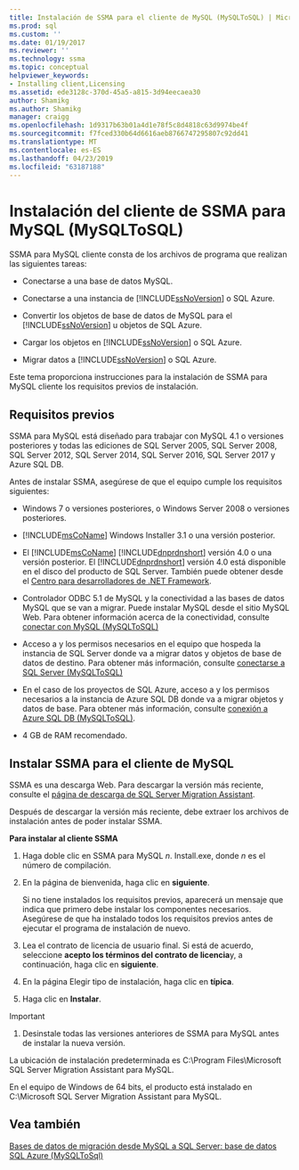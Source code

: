 ```yaml
---
title: Instalación de SSMA para el cliente de MySQL (MySQLToSQL) | Microsoft Docs
ms.prod: sql
ms.custom: ''
ms.date: 01/19/2017
ms.reviewer: ''
ms.technology: ssma
ms.topic: conceptual
helpviewer_keywords:
- Installing client,Licensing
ms.assetid: ede3128c-370d-45a5-a815-3d94eecaea30
author: Shamikg
ms.author: Shamikg
manager: craigg
ms.openlocfilehash: 1d9317b63b01a4d1e78f5c8d4818c63d9974be4f
ms.sourcegitcommit: f7fced330b64d6616aeb8766747295807c92dd41
ms.translationtype: MT
ms.contentlocale: es-ES
ms.lasthandoff: 04/23/2019
ms.locfileid: "63187188"
---
```

# <a name="installing-ssma-for-mysql-client-mysqltosql"></a>Instalación del cliente de SSMA para MySQL (MySQLToSQL)
SSMA para MySQL cliente consta de los archivos de programa que realizan las siguientes tareas:  
  
-   Conectarse a una base de datos MySQL.  
  
-   Conectarse a una instancia de [!INCLUDE[ssNoVersion](../../includes/ssnoversion-md.md)] o SQL Azure.  
  
-   Convertir los objetos de base de datos de MySQL para el [!INCLUDE[ssNoVersion](../../includes/ssnoversion-md.md)] u objetos de SQL Azure.  
  
-   Cargar los objetos en [!INCLUDE[ssNoVersion](../../includes/ssnoversion-md.md)] o SQL Azure.  
  
-   Migrar datos a [!INCLUDE[ssNoVersion](../../includes/ssnoversion-md.md)] o SQL Azure.  
  
Este tema proporciona instrucciones para la instalación de SSMA para MySQL cliente los requisitos previos de instalación.  
  
## <a name="prerequisites"></a>Requisitos previos  
SSMA para MySQL está diseñado para trabajar con MySQL 4.1 o versiones posteriores y todas las ediciones de SQL Server 2005, SQL Server 2008, SQL Server 2012, SQL Server 2014, SQL Server 2016, SQL Server 2017 y Azure SQL DB.  
  
Antes de instalar SSMA, asegúrese de que el equipo cumple los requisitos siguientes:  
  
-   Windows 7 o versiones posteriores, o Windows Server 2008 o versiones posteriores.  
  
-   [!INCLUDE[msCoName](../../includes/msconame_md.md)] Windows Installer 3.1 o una versión posterior.  
  
-   El [!INCLUDE[msCoName](../../includes/msconame_md.md)] [!INCLUDE[dnprdnshort](../../includes/dnprdnshort_md.md)] versión 4.0 o una versión posterior. El [!INCLUDE[dnprdnshort](../../includes/dnprdnshort_md.md)] versión 4.0 está disponible en el disco del producto de SQL Server. También puede obtener desde el [Centro para desarrolladores de .NET Framework](https://go.microsoft.com/fwlink/?LinkId=48882).  
  
-   Controlador ODBC 5.1 de MySQL y la conectividad a las bases de datos MySQL que se van a migrar. Puede instalar MySQL desde el sitio MySQL Web. Para obtener información acerca de la conectividad, consulte [conectar con MySQL &#40;MySQLToSQL&#41;](../../ssma/mysql/connecting-to-mysql-mysqltosql.md)  
  
-   Acceso a y los permisos necesarios en el equipo que hospeda la instancia de SQL Server donde va a migrar datos y objetos de base de datos de destino. Para obtener más información, consulte [conectarse a SQL Server &#40;MySQLToSQL&#41;](../../ssma/mysql/connecting-to-sql-server-mysqltosql.md)  
  
-   En el caso de los proyectos de SQL Azure, acceso a y los permisos necesarios a la instancia de Azure SQL DB donde va a migrar objetos y datos de base. Para obtener más información, consulte [conexión a Azure SQL DB &#40;MySQLToSQL&#41;](../../ssma/mysql/connecting-to-azure-sql-db-mysqltosql.md).  
  
-   4 GB de RAM recomendado.  
  
## <a name="installing-ssma-for-mysql-client"></a>Instalar SSMA para el cliente de MySQL  
SSMA es una descarga Web. Para descargar la versión más reciente, consulte el [página de descarga de SQL Server Migration Assistant](https://aka.ms/ssmaformysql).  
  
Después de descargar la versión más reciente, debe extraer los archivos de instalación antes de poder instalar SSMA.  
  
**Para instalar al cliente SSMA**  
  
1.  Haga doble clic en SSMA para MySQL *n*. Install.exe, donde *n* es el número de compilación.  
  
2.  En la página de bienvenida, haga clic en **siguiente**.  
  
    Si no tiene instalados los requisitos previos, aparecerá un mensaje que indica que primero debe instalar los componentes necesarios. Asegúrese de que ha instalado todos los requisitos previos antes de ejecutar el programa de instalación de nuevo.  
  
3.  Lea el contrato de licencia de usuario final. Si está de acuerdo, seleccione **acepto los términos del contrato de licencia**y, a continuación, haga clic en **siguiente**.  
  
4.  En la página Elegir tipo de instalación, haga clic en **típica**.  
  
5.  Haga clic en **Instalar**.  
  
> [!IMPORTANT]  
> 1.  Desinstale todas las versiones anteriores de SSMA para MySQL antes de instalar la nueva versión.  
  
La ubicación de instalación predeterminada es C:\Program Files\Microsoft SQL Server Migration Assistant para MySQL.  
  
En el equipo de Windows de 64 bits, el producto está instalado en C:\Microsoft SQL Server Migration Assistant para MySQL.  
  
## <a name="see-also"></a>Vea también  
[Bases de datos de migración desde MySQL a SQL Server: base de datos SQL Azure &#40;MySQLToSql&#41;](../../ssma/mysql/migrating-mysql-databases-to-sql-server-azure-sql-db-mysqltosql.md)  
  
